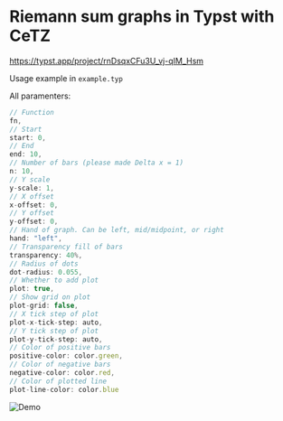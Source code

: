# Riemann sum graphs in Typst with CeTZ

<https://typst.app/project/rnDsqxCFu3U_vj-qIM_Hsm>

Usage example in `example.typ`

All paramenters:

```js
// Function
fn,
// Start
start: 0,
// End
end: 10,
// Number of bars (please made Delta x = 1)
n: 10,
// Y scale
y-scale: 1,
// X offset
x-offset: 0,
// Y offset
y-offset: 0,
// Hand of graph. Can be left, mid/midpoint, or right
hand: "left",
// Transparency fill of bars
transparency: 40%,
// Radius of dots
dot-radius: 0.055,
// Whether to add plot
plot: true,
// Show grid on plot
plot-grid: false,
// X tick step of plot
plot-x-tick-step: auto,
// Y tick step of plot
plot-y-tick-step: auto,
// Color of positive bars
positive-color: color.green,
// Color of negative bars
negative-color: color.red,
// Color of plotted line
plot-line-color: color.blue
```

![Demo](https://github.com/ThatOneCalculator/riemann-sum-typst-cetz/assets/44733677/30c01ebc-915a-4322-8374-1c674cda0cb1)
